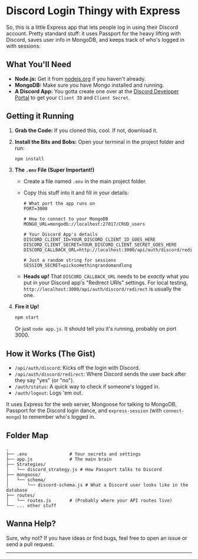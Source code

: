 # Discord Login Thingy with Express

So, this is a little Express app that lets people log in using their Discord account. Pretty standard stuff: it uses Passport for the heavy lifting with Discord, saves user info in MongoDB, and keeps track of who's logged in with sessions.

## What You'll Need

*   **Node.js:** Get it from [nodejs.org](https://nodejs.org/) if you haven't already.
*   **MongoDB:** Make sure you have Mongo installed and running.
*   **A Discord App:** You gotta create one over at the [Discord Developer Portal](https://discord.com/developers/applications) to get your `Client ID` and `Client Secret`.

## Getting it Running

1.  **Grab the Code:**
    If you cloned this, cool. If not, download it.
2.  **Install the Bits and Bobs:**
    Open your terminal in the project folder and run:
    ```bash
    npm install
    ```
3.  **The `.env` File (Super Important!)**
    *   Create a file named `.env` in the main project folder.
    *   Copy this stuff into it and fill in your details:

        ```env
        # What port the app runs on
        PORT=3000

        # How to connect to your MongoDB
        MONGO_URL=mongodb://localhost:27017/CRUD_users

        # Your Discord App's details
        DISCORD_CLIENT_ID=YOUR_DISCORD_CLIENT_ID_GOES_HERE
        DISCORD_CLIENT_SECRET=YOUR_DISCORD_CLIENT_SECRET_GOES_HERE
        DISCORD_CALLBACK_URL=http://localhost:3000/api/auth/discord/redirect

        # Just a random string for sessions
        SESSION_SECRET=picksomethingrandomandlong
        ```
    *   **Heads up!** That `DISCORD_CALLBACK_URL` needs to be *exactly* what you put in your Discord app's "Redirect URIs" settings. For local testing, `http://localhost:3000/api/auth/discord/redirect` is usually the one.

4.  **Fire it Up!**
    ```bash
    npm start
    ```
    Or just `node app.js`. It should tell you it's running, probably on port 3000.

## How it Works (The Gist)

*   `/api/auth/discord`: Kicks off the login with Discord.
*   `/api/auth/discord/redirect`: Where Discord sends the user back after they say "yes" (or "no").
*   `/auth/status`: A quick way to check if someone's logged in.
*   `/auth/logout`: Logs 'em out.

It uses Express for the web server, Mongoose for talking to MongoDB, Passport for the Discord login dance, and `express-session` (with `connect-mongo`) to remember who's logged in.

## Folder Map

```
.
├── .env                # Your secrets and settings
├── app.js              # The main brain
├── Strategies/
│   └── discord_strategy.js # How Passport talks to Discord
├── mongoose/
│   └── schema/
│       └── discord-schema.js # What a Discord user looks like in the database
├── routes/
│   └── routes.js       # (Probably where your API routes live)
└── ... other stuff
```

## Wanna Help?

Sure, why not? If you have ideas or find bugs, feel free to open an issue or send a pull request.

---
